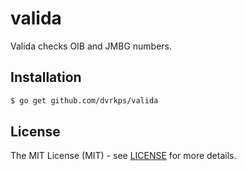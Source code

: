 # valida

Valida checks OIB and JMBG numbers.

## Installation

```bash
$ go get github.com/dvrkps/valida
```

## License

The MIT License (MIT) - see [LICENSE](LICENSE) for more details.
